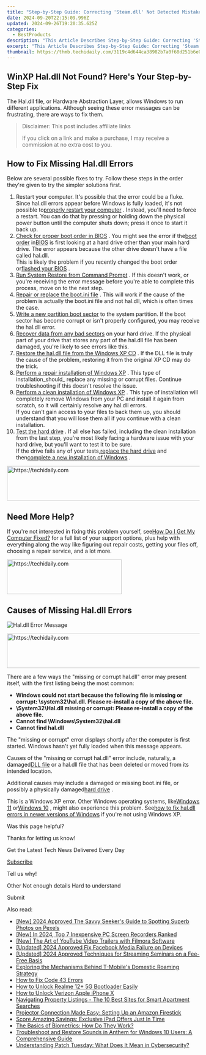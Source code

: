 ```yaml
---
title: "Step-by-Step Guide: Correcting 'Steam.dll' Not Detected Mistakes"
date: 2024-09-20T22:15:09.996Z
updated: 2024-09-26T19:20:35.625Z
categories:
  - BestProducts
description: "This Article Describes Step-by-Step Guide: Correcting 'Steam.dll' Not Detected Mistakes"
excerpt: "This Article Describes Step-by-Step Guide: Correcting 'Steam.dll' Not Detected Mistakes"
thumbnail: https://thmb.techidaily.com/3119c4d644ca38982b7a0f68d251b6e048a299751591496c468d996da741d28a.jpg
---
```


## WinXP Hal.dll Not Found? Here's Your Step-by-Step Fix
 The Hal.dll file, or Hardware Abstraction Layer, allows Windows to run different applications. Although seeing these error messages can be frustrating, there are ways to fix them.

>  Disclaimer: This post includes affiliate links
>
>  If you click on a link and make a purchase, I may receive a commission at no extra cost to you.
>

## How to Fix Missing Hal.dll Errors

 Below are several possible fixes to try. Follow these steps in the order they're given to try the simpler solutions first.

1. Restart your computer. It's possible that the error could be a fluke.  
 Since hal.dll errors appear before Windows is fully loaded, it's not possible to[properly restart your computer](https://www.lifewire.com/how-to-reboot-a-computer-2624568) . Instead, you'll need to force a restart. You can do that by pressing or holding down the physical power button until the computer shuts down; press it once to start it back up.
2. [Check for proper boot order in BIOS](https://www.lifewire.com/change-the-boot-order-in-bios-2624528) . You might see the error if the[boot order](https://www.lifewire.com/what-is-a-boot-sequence-2625814) in[BIOS](https://www.lifewire.com/bios-basic-input-output-system-2625820) is first looking at a hard drive other than your main hard drive. The error appears because the other drive doesn't have a file called hal.dll.  
 This is likely the problem if you recently changed the boot order or[flashed your BIOS](https://www.lifewire.com/how-to-update-bios-4783238) .
3. [Run System Restore from Command Prompt](https://www.lifewire.com/how-to-start-system-restore-from-the-command-prompt-2624522) . If this doesn't work, or you're receiving the error message before you're able to complete this process, move on to the next step.
4. [Repair or replace the boot.ini file](https://www.lifewire.com/how-to-repair-or-replace-boot-ini-in-windows-xp-2624512) . This will work if the cause of the problem is actually the boot.ini file and not hal.dll, which is often times the case.
5. [Write a new partition boot sector](https://www.lifewire.com/write-a-new-partition-boot-sector-to-a-windows-xp-system-partition-2624503) to the system partition. If the boot sector has become corrupt or isn't properly configured, you may receive the hal.dll error.
6. [Recover data from any bad sectors](https://www.lifewire.com/locate-recover-data-from-bad-sectors-within-recovery-console-2624501) on your hard drive. If the physical part of your drive that stores any part of the hal.dll file has been damaged, you're likely to see errors like this.
7. [Restore the hal.dll file from the Windows XP CD](https://www.lifewire.com/how-to-restore-hal-dll-from-the-windows-xp-cd-2624517) . If the DLL file is truly the cause of the problem, restoring it from the original XP CD may do the trick.
8. [Perform a repair installation of Windows XP](https://www.lifewire.com/how-to-perform-a-windows-xp-repair-install-2624915) . This type of installation_should_ replace any missing or corrupt files. Continue troubleshooting if this doesn't resolve the issue.
9. [Perform a clean installation of Windows XP](https://www.lifewire.com/how-to-clean-install-windows-xp-2624911) . This type of installation will completely remove Windows from your PC and install it again from scratch, so it will certainly resolve any hal.dll errors.  
 If you can't gain access to your files to back them up, you should understand that you will lose them all if you continue with a clean installation.
10. [Test the hard drive](https://www.lifewire.com/free-hard-drive-testing-programs-2626183) . If all else has failed, including the clean installation from the last step, you're most likely facing a hardware issue with your hard drive, but you'll want to test it to be sure.  
 If the drive fails any of your tests,[replace the hard drive](https://www.lifewire.com/how-to-replace-a-hard-drive-2626200) and then[complete a new installation of Windows](https://www.lifewire.com/how-to-install-a-windows-operating-system-2624925) .

<!-- affiliate ads begin -->
<a href="https://unicoeye.pxf.io/c/5597632/2134240/18498" target="_top" id="2134240">
  <img src="//a.impactradius-go.com/display-ad/18498-2134240" border="0" alt="https://techidaily.com" width="540" height="90"/>
</a>
<img height="0" width="0" src="https://unicoeye.pxf.io/i/5597632/2134240/18498" style="position:absolute;visibility:hidden;" border="0" />
<!-- affiliate ads end -->

## Need More Help?

 If you're not interested in fixing this problem yourself, see[How Do I Get My Computer Fixed?](https://www.lifewire.com/how-do-i-get-my-computer-fixed-2625167) for a full list of your support options, plus help with everything along the way like figuring out repair costs, getting your files off, choosing a repair service, and a lot more.

<!-- affiliate ads begin -->
<a href="https://aligracehair.sjv.io/c/5597632/2135355/19272" target="_top" id="2135355">
  <img src="//a.impactradius-go.com/display-ad/19272-2135355" border="0" alt="https://techidaily.com" width="300" height="90"/>
</a>
<img height="0" width="0" src="https://aligracehair.sjv.io/i/5597632/2135355/19272" style="position:absolute;visibility:hidden;" border="0" />
<!-- affiliate ads end -->

## Causes of Missing Hal.dll Errors

![Hal.dll Error Message](https://www.lifewire.com/thmb/iW96xBd-pVPkCbR8_ExyONSabUM=/1500x0/filters:no_upscale():max_bytes(150000):strip_icc():format(webp)/hal-dll-missing-corrupt-xp-57fd205d3df78c690f815007.PNG)

<!-- affiliate ads begin -->
<a href="https://ursime.pxf.io/c/5597632/2136545/16384" target="_top" id="2136545">
  <img src="//a.impactradius-go.com/display-ad/16384-2136545" border="0" alt="https://techidaily.com" width="728" height="90"/>
</a>
<img height="0" width="0" src="https://ursime.pxf.io/i/5597632/2136545/16384" style="position:absolute;visibility:hidden;" border="0" />
<!-- affiliate ads end -->

 There are a few ways the "missing or corrupt hal.dll" error may present itself, with the first listing being the most common:

* **Windows could not start because the following file is missing or corrupt: \\system32\\hal.dll. Please re-install a copy of the above file.**
* **\\System32\\Hal.dll missing or corrupt: Please re-install a copy of the above file.**
* **Cannot find \\Windows\\System32\\hal.dll**
* **Cannot find hal.dll**

 The "missing or corrupt" error displays shortly after the computer is first started. Windows hasn't yet fully loaded when this message appears.

 Causes of the "missing or corrupt hal.dll" error include, naturally, a damaged[DLL file](https://www.lifewire.com/what-is-a-dll-file-2625852) or a hal.dll file that has been deleted or moved from its intended location.

 Additional causes may include a damaged or missing boot.ini file, or possibly a physically damaged[hard drive](https://www.lifewire.com/what-is-a-hard-disk-drive-2618152) .

 This is a Windows XP error. Other Windows operating systems, like[Windows 11](https://www.lifewire.com/windows-11-5188930) or[Windows 10](https://www.lifewire.com/windows-10-2626217) , might also experience this problem. See[how to fix hal.dll errors in newer versions of Windows](https://www.lifewire.com/fix-hal-dll-errors-in-newer-versions-of-windows-2619245) if you're not using Windows XP.

Was this page helpful?

Thanks for letting us know!

 Get the Latest Tech News Delivered Every Day

[Subscribe](https://www.lifewire.com/#)

Tell us why!

 Other  Not enough details  Hard to understand

 Submit

<ins class="adsbygoogle"
     style="display:block"
     data-ad-format="autorelaxed"
     data-ad-client="ca-pub-7571918770474297"
     data-ad-slot="1223367746"></ins>

<ins class="adsbygoogle"
     style="display:block"
     data-ad-client="ca-pub-7571918770474297"
     data-ad-slot="8358498916"
     data-ad-format="auto"
     data-full-width-responsive="true"></ins>

<span class="atpl-alsoreadstyle">Also read:</span>
<div><ul>
<li><a href="https://fox-hovers.techidaily.com/new-2024-approved-the-savvy-seekers-guide-to-spotting-superb-photos-on-pexels/"><u>[New] 2024 Approved The Savvy Seeker's Guide to Spotting Superb Photos on Pexels</u></a></li>
<li><a href="https://video-screen-grab.techidaily.com/new-in-2024-top-7-inexpensive-pc-screen-recorders-ranked/"><u>[New] In 2024, Top 7 Inexpensive PC Screen Recorders Ranked</u></a></li>
<li><a href="https://youtube-tips.techidaily.com/he-art-of-youtube-video-trailers-with-filmora-software/"><u>[New] The Art of YouTube Video Trailers with Filmora Software</u></a></li>
<li><a href="https://facebook-video-recording.techidaily.com/updated-2024-approved-fix-facebook-media-failure-on-devices/"><u>[Updated] 2024 Approved Fix Facebook Media Failure on Devices</u></a></li>
<li><a href="https://video-screen-grab.techidaily.com/updated-2024-approved-techniques-for-streaming-seminars-on-a-fee-free-basis/"><u>[Updated] 2024 Approved Techniques for Streaming Seminars on a Fee-Free Basis</u></a></li>
<li><a href="https://tech-renaissance.techidaily.com/exploring-the-mechanisms-behind-t-mobiles-domestic-roaming-strategy/"><u>Exploring the Mechanisms Behind T-Mobile's Domestic Roaming Strategy</u></a></li>
<li><a href="https://tech-renaissance.techidaily.com/how-to-fix-code-43-errors/"><u>How to Fix Code 43 Errors</u></a></li>
<li><a href="https://easy-unlock-android.techidaily.com/how-to-unlock-realme-12plus-5g-bootloader-easily-by-drfone-android/"><u>How to Unlock Realme 12+ 5G Bootloader Easily</u></a></li>
<li><a href="https://sim-unlock.techidaily.com/how-to-unlock-verizon-apple-iphone-x-by-drfone-ios/"><u>How to Unlock Verizon Apple iPhone X</u></a></li>
<li><a href="https://tech-renaissance.techidaily.com/navigating-property-listings-the-10-best-sites-for-smart-apartment-searches/"><u>Navigating Property Listings - The 10 Best Sites for Smart Apartment Searches</u></a></li>
<li><a href="https://tech-renaissance.techidaily.com/projector-connection-made-easy-setting-up-an-amazon-firestick/"><u>Projector Connection Made Easy: Setting Up an Amazon Firestick</u></a></li>
<li><a href="https://techtrends.techidaily.com/score-amazing-savings-exclusive-ipad-offers-just-in-time/"><u>Score Amazing Savings: Exclusive iPad Offers Just In Time</u></a></li>
<li><a href="https://tech-renaissance.techidaily.com/the-basics-of-biometrics-how-do-they-work/"><u>The Basics of Biometrics: How Do They Work?</u></a></li>
<li><a href="https://sound-issues.techidaily.com/troubleshoot-and-restore-sounds-in-anthem-for-windows-10-users-a-comprehensive-guide/"><u>Troubleshoot and Restore Sounds in Anthem for Windows 10 Users: A Comprehensive Guide</u></a></li>
<li><a href="https://tech-renaissance.techidaily.com/understanding-patch-tuesday-what-does-it-mean-in-cybersecurity/"><u>Understanding Patch Tuesday: What Does It Mean in Cybersecurity?</u></a></li>
</ul></div>

